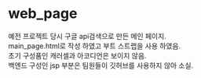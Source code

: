 # web_page
예전 프로젝트 당시 구글 api검색으로 만든 메인 페이지. <br>
main_page.html로 작성 하였고 부트 스트랩을 사용 하였음. <br>
초기 구성품인 캐러셀과 아코디언은 보이지 않음. <br>
백엔드 구성인 jsp 부분은 팀원들이 깃허브를 사용하지 않아 소실.
